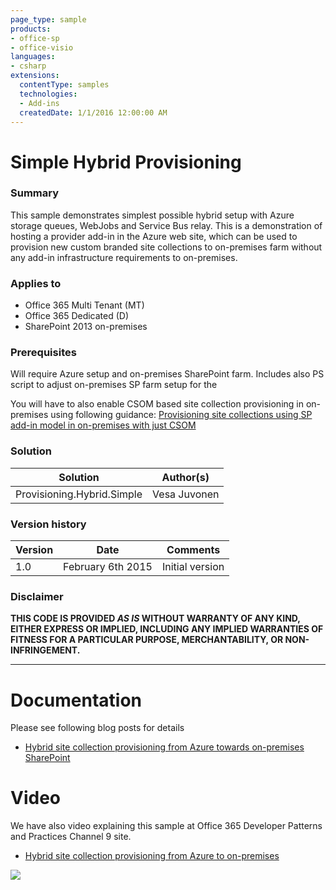 ```yaml
---
page_type: sample
products:
- office-sp
- office-visio
languages:
- csharp
extensions:
  contentType: samples
  technologies:
  - Add-ins
  createdDate: 1/1/2016 12:00:00 AM
---
```

# Simple Hybrid Provisioning #

### Summary ###
This sample demonstrates simplest possible hybrid setup with Azure storage queues, WebJobs and Service Bus relay. This is a demonstration of hosting a provider add-in in the Azure web site, which can be used to provision new custom branded site collections to on-premises farm without any add-in infrastructure requirements to on-premises.


### Applies to ###
-  Office 365 Multi Tenant (MT)
-  Office 365 Dedicated (D)
-  SharePoint 2013 on-premises

### Prerequisites ###
Will require Azure setup and on-premises SharePoint farm. Includes also PS script to adjust on-premises SP farm setup for the 

You will have to also enable CSOM based site collection provisioning in on-premises using following guidance: [Provisioning site collections using SP add-in model in on-premises with just CSOM](http://blogs.msdn.com/b/vesku/archive/2014/06/09/provisioning-site-collections-using-sp-app-model-in-on-premises-with-just-csom.aspx) 

### Solution ###
Solution | Author(s)
---------|----------
Provisioning.Hybrid.Simple | Vesa Juvonen

### Version history ###
Version  | Date | Comments
---------| -----| --------
1.0  | February 6th 2015 | Initial version

### Disclaimer ###
**THIS CODE IS PROVIDED *AS IS* WITHOUT WARRANTY OF ANY KIND, EITHER EXPRESS OR IMPLIED, INCLUDING ANY IMPLIED WARRANTIES OF FITNESS FOR A PARTICULAR PURPOSE, MERCHANTABILITY, OR NON-INFRINGEMENT.**


----------

# Documentation #
Please see following blog posts for details

- [Hybrid site collection provisioning from Azure towards on-premises SharePoint](http://blogs.msdn.com/b/vesku/archive/2015/03/05/hybrid-site-collection-provisioning-from-azure-to-on-premises-sharepoint.aspx)

# Video #
We have also video explaining this sample at Office 365 Developer Patterns and Practices Channel 9 site. 

- [Hybrid site collection provisioning from Azure to on-premises](http://channel9.msdn.com/blogs/OfficeDevPnP/Hybrid-site-collection-provisioning-from-Azure-to-on-premises)


<img src="https://telemetry.sharepointpnp.com/pnp/samples/Provisioning.Hybrid.Simple" />